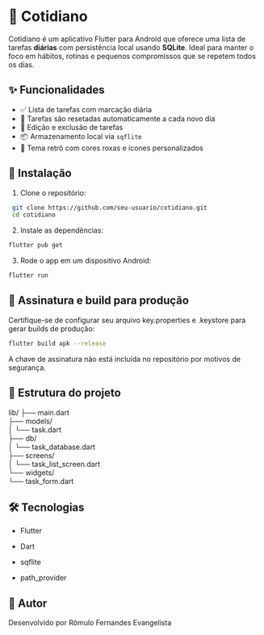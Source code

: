 # 📆 Cotidiano

Cotidiano é um aplicativo Flutter para Android que oferece uma lista de tarefas **diárias** com persistência local usando **SQLite**. Ideal para manter o foco em hábitos, rotinas e pequenos compromissos que se repetem todos os dias.

## ✨ Funcionalidades

- ✅ Lista de tarefas com marcação diária
- 🔄 Tarefas são resetadas automaticamente a cada novo dia
- 📝 Edição e exclusão de tarefas
- 📦 Armazenamento local via `sqflite`
- 🎨 Tema retrô com cores roxas e ícones personalizados

## 🚀 Instalação

1. Clone o repositório:

```bash
 git clone https://github.com/seu-usuario/cotidiano.git
 cd cotidiano
```

2. Instale as dependências:

```bash
flutter pub get
```

3. Rode o app em um dispositivo Android:

```bash
flutter run
```

## 🔐 Assinatura e build para produção

Certifique-se de configurar seu arquivo key.properties e .keystore para gerar builds de produção:

```bash
flutter build apk --release
```

A chave de assinatura não está incluída no repositório por motivos de segurança.

## 📂 Estrutura do projeto

lib/
├── main.dart  
├── models/  
│ └── task.dart  
├── db/  
│ └── task_database.dart  
├── screens/  
│ └── task_list_screen.dart  
└── widgets/  
└── task_form.dart

## 🛠️ Tecnologias

- Flutter

- Dart

- sqflite

- path_provider

## 👤 Autor

Desenvolvido por Rômulo Fernandes Evangelista
